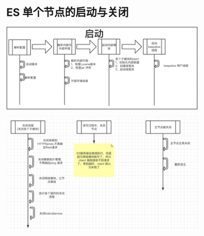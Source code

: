 # ES 单个节点的启动与关闭

![&#x8282;&#x70B9;&#x542F;&#x52A8;](../.gitbook/assets/image%20%2826%29.png)

![&#x8282;&#x70B9;&#x5173;&#x95ED;](../.gitbook/assets/image%20%2814%29.png)

